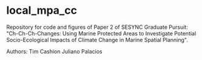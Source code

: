 # local_mpa_cc

Repository for code and figures of Paper 2 of SESYNC Graduate Pursuit: "Ch-Ch-Ch-Changes: Using Marine Protected Areas to Investigate Potential Socio-Ecological Impacts of Climate Change in Marine Spatial Planning". 

Authors:
Tim Cashion
Juliano Palacios
